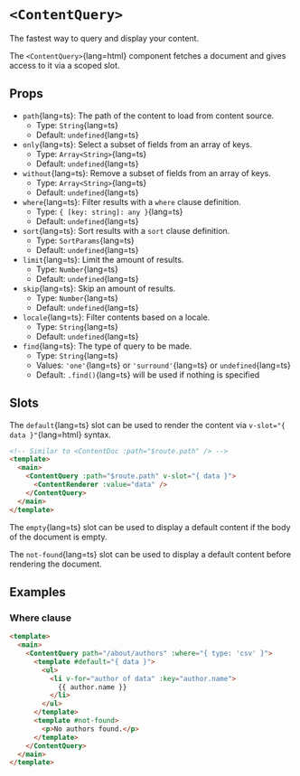 # `<ContentQuery>`

The fastest way to query and display your content.

The `<ContentQuery>`{lang=html} component fetches a document and gives access to it via a scoped slot.

## Props

- `path`{lang=ts}: The path of the content to load from content source.
  - Type: `String`{lang=ts}
  - Default: `undefined`{lang=ts}
- `only`{lang=ts}: Select a subset of fields from an array of keys.
  - Type: `Array<String>`{lang=ts}
  - Default: `undefined`{lang=ts}
- `without`{lang=ts}: Remove a subset of fields from an array of keys.
  - Type: `Array<String>`{lang=ts}
  - Default: `undefined`{lang=ts}
- `where`{lang=ts}: Filter results with a `where` clause definition.
  - Type: `{ [key: string]: any }`{lang=ts}
  - Default: `undefined`{lang=ts}
- `sort`{lang=ts}: Sort results with a `sort` clause definition.
  - Type: `SortParams`{lang=ts}
  - Default: `undefined`{lang=ts}
- `limit`{lang=ts}: Limit the amount of results.
  - Type: `Number`{lang=ts}
  - Default: `undefined`{lang=ts}
- `skip`{lang=ts}: Skip an amount of results.
  - Type: `Number`{lang=ts}
  - Default: `undefined`{lang=ts}
- `locale`{lang=ts}: Filter contents based on a locale.
  - Type: `String`{lang=ts}
  - Default: `undefined`{lang=ts}
- `find`{lang=ts}: The type of query to be made.
  - Type: `String`{lang=ts}
  - Values: `'one'`{lang=ts} or `'surround'`{lang=ts} or `undefined`{lang=ts}
  - Default: `.find()`{lang=ts} will be used if nothing is specified

## Slots

The `default`{lang=ts} slot can be used to render the content via `v-slot="{ data }"`{lang=html} syntax.

```html [pages/[...slug.vue\\]]
<!-- Similar to <ContentDoc :path="$route.path" /> -->
<template>
  <main>
    <ContentQuery :path="$route.path" v-slot="{ data }">
      <ContentRenderer :value="data" />
    </ContentQuery>
  </main>
</template>
```


The `empty`{lang=ts} slot can be used to display a default content if the body of the document is empty.

The `not-found`{lang=ts} slot can be used to display a default content before rendering the document.

## Examples

### Where clause

```html [pages/about.vue]
<template>
  <main>
    <ContentQuery path="/about/authors" :where="{ type: 'csv' }">
      <template #default="{ data }">
        <ul>
          <li v-for="author of data" :key="author.name">
            {{ author.name }}
          </li>
        </ul>
      </template>
      <template #not-found>
        <p>No authors found.</p>
      </template>
    </ContentQuery>
  </main>
</template>
```
